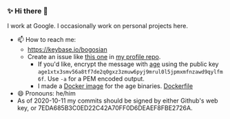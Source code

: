 ### ✨ Hi there 👋

I work at Google. I occasionally work on personal projects here.

- 📫 How to reach me:
  - https://keybase.io/bogosian
  - Create an issue like [this one](https://github.com/bogosj/bogosj/issues/1) in [my profile repo](https://github.com/bogosj/bogosj/issues).
    - If you'd like, encrypt the message with [age](http://age-encryption.org) using the public key `age1xtx3smv56a8tf7de2q0gxz3zmuw6pyj9mrul0l5jpmxmfnzawd9qylfm6f`. Use `-a` for a PEM encoded output.
    - I made a [Docker image](https://github.com/users/bogosj/packages/container/age) for the age binaries. [Dockerfile](https://github.com/bogosj/docker-age/blob/main/Dockerfile)
- 😄 Pronouns: he/him
- As of 2020-10-11 my commits should be signed by either Github's web key, or 7EDA685B3C0ED22C42A70FF0D6DEAEF8FBE2726A.

<!--
**bogosj/bogosj** is a ✨ _special_ ✨ repository because its `README.md` (this file) appears on your GitHub profile.

Here are some ideas to get you started:

- 🔭 I’m currently working on ...
- 🌱 I’m currently learning ...
- 👯 I’m looking to collaborate on ...
- 🤔 I’m looking for help with ...
- 💬 Ask me about ...
- 😄 Pronouns: ...
- ⚡ Fun fact: ...
-->
